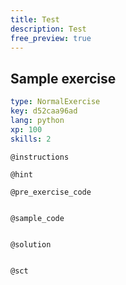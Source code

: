 ```yaml
---
title: Test
description: Test
free_preview: true
---
```


## Sample exercise

```yaml
type: NormalExercise
key: d52caa96ad
lang: python
xp: 100
skills: 2
```



`@instructions`


`@hint`


`@pre_exercise_code`
```{python}

```

`@sample_code`
```{python}

```

`@solution`
```{python}

```

`@sct`
```{python}

```
